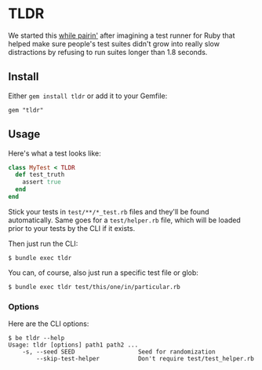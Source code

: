 # TLDR

We started this [while
pairin'](https://www.youtube.com/watch?v=bmi-SWeH4MA&t=2) after imagining a test
runner for Ruby that helped make sure people's test suites didn't grow into
really slow distractions by refusing to run suites longer than 1.8 seconds.

## Install

Either `gem install tldr` or add it to your Gemfile:

```
gem "tldr"
```

## Usage

Here's what a test looks like:

```ruby
class MyTest < TLDR
  def test_truth
    assert true
  end
end
```

Stick your tests in `test/**/*_test.rb` files and they'll be found automatically.
Same goes for a `test/helper.rb` file, which will be loaded prior to your
tests by the CLI if it exists.

Then just run the CLI:

```
$ bundle exec tldr
```

You can, of course, also just run a specific test file or glob:

```
$ bundle exec tldr test/this/one/in/particular.rb
```

### Options

Here are the CLI options:

```
$ be tldr --help
Usage: tldr [options] path1 path2 ...
    -s, --seed SEED                  Seed for randomization
        --skip-test-helper           Don't require test/test_helper.rb
```
